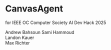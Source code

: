 # CanvasAgent
for IEEE OC Computer Society AI Dev Hack 2025

Andrew Bahsoun
Sami Hammoud    
Landon Kauer       
Max Richter    
   







